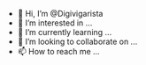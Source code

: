 - 👋 Hi, I’m @Digivigarista
- 👀 I’m interested in ...
- 🌱 I’m currently learning ...
- 💞️ I’m looking to collaborate on ...
- 📫 How to reach me ...

<!---
Digivigarista/Digivigarista is a ✨ special ✨ repository because its `README.md` (this file) appears on your GitHub profile.
You can click the Preview link to take a look at your changes.
--->
